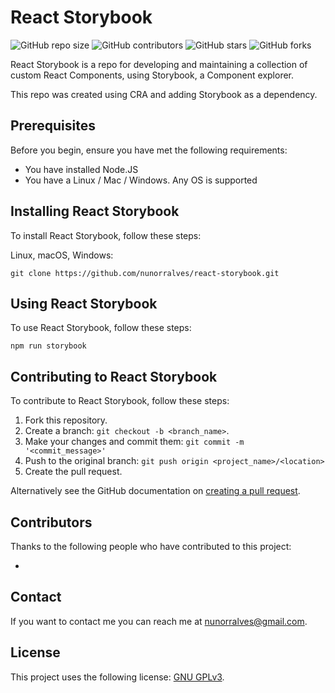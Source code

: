 # React Storybook

![GitHub repo size](https://img.shields.io/github/repo-size/nunorralves/react-storybook)
![GitHub contributors](https://img.shields.io/github/contributors/nunorralves/react-storybook)
![GitHub stars](https://img.shields.io/github/stars/nunorralves/react-storybook?style=social)
![GitHub forks](https://img.shields.io/github/forks/nunorralves/react-storybook?style=social)
<!--- ![Twitter Follow](https://img.shields.io/twitter/follow/scottydocs?style=social) --->

React Storybook is a repo for developing and maintaining a collection of custom React Components, using Storybook, a Component explorer.

This repo was created using CRA and adding Storybook as a dependency.

## Prerequisites

Before you begin, ensure you have met the following requirements:
<!--- These are just example requirements. Add, duplicate or remove as required --->
* You have installed Node.JS
* You have a Linux / Mac / Windows. Any OS is supported

## Installing React Storybook

To install React Storybook, follow these steps:

Linux, macOS, Windows:

`git clone https://github.com/nunorralves/react-storybook.git`

## Using React Storybook

To use React Storybook, follow these steps:

`npm run storybook`

## Contributing to React Storybook

To contribute to React Storybook, follow these steps:

1. Fork this repository.
2. Create a branch: `git checkout -b <branch_name>`.
3. Make your changes and commit them: `git commit -m '<commit_message>'`
4. Push to the original branch: `git push origin <project_name>/<location>`
5. Create the pull request.

Alternatively see the GitHub documentation on [creating a pull request](https://help.github.com/en/github/collaborating-with-issues-and-pull-requests/creating-a-pull-request).

## Contributors

Thanks to the following people who have contributed to this project:

* 

## Contact

If you want to contact me you can reach me at <nunorralves@gmail.com>.

## License
<!--- If you're not sure which open license to use see https://choosealicense.com/--->

This project uses the following license: [GNU GPLv3](<https://github.com/nunorralves/react-storybook/blob/master/LICENSE>).